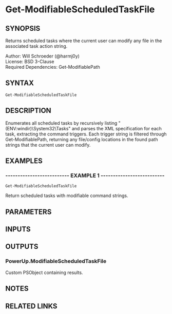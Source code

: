 # Get-ModifiableScheduledTaskFile

## SYNOPSIS
Returns scheduled tasks where the current user can modify any file
in the associated task action string.

Author: Will Schroeder (@harmj0y)  
License: BSD 3-Clause  
Required Dependencies: Get-ModifiablePath

## SYNTAX

```
Get-ModifiableScheduledTaskFile
```

## DESCRIPTION
Enumerates all scheduled tasks by recursively listing "$($ENV:windir)\System32\Tasks"
and parses the XML specification for each task, extracting the command triggers.
Each trigger string is filtered through Get-ModifiablePath, returning any file/config
locations in the found path strings that the current user can modify.

## EXAMPLES

### -------------------------- EXAMPLE 1 --------------------------
```
Get-ModifiableScheduledTaskFile
```

Return scheduled tasks with modifiable command strings.

## PARAMETERS

## INPUTS

## OUTPUTS

### PowerUp.ModifiableScheduledTaskFile

Custom PSObject containing results.

## NOTES

## RELATED LINKS

